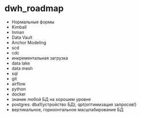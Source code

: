 # dwh_roadmap
- Нормальные формы
- Kimball
- Inman
- Data Vault
- Anchor Modeling
- scd
- cdc
- инкрементальная загрузка
- data lake
- data mesh
- sql
- git
- airflow
- python
- docker
- знание любой БД на хорошем уровне
- postgres: dba1(устройство БД), qpt(оптимизация запросов!)
- вертикальное, горизонтальное масштабирование БД
